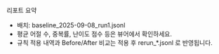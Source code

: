 리포트 요약
- 배치: baseline_2025-09-08_run1.jsonl
- 평균 어절 수, 중복률, 난이도 점수 등은 뷰어에서 확인하세요.
- 규칙 적용 내역과 Before/After 비교는 적용 후 rerun_*.jsonl 로 반영됩니다.

